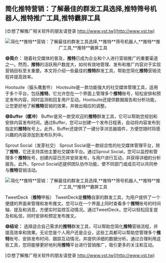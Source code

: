## **简化**推特**营销：了解最佳的群发工具选择,**推特**筛号机器人,**推特**推广工具,**推特**霸屏工具**

[😍想了解推广相关软件的朋友请登录 http://www.vst.tw](http://www.vst.tw)

 <center><img src="https://vst.tw/MP4/tuiguang/png/4.png" alt="简化**推特**营销：了解最佳的群发工具选择,**推特**筛号机器人,**推特**推广工具,**推特**霸屏工具"></center>

**😄简介：**
随着社交媒体的普及，**推特**已成为企业和个人进行营销推广的重要渠道之一。然而，**推特**的活跃用户数庞大，如何有效地管理、发布和推广内容对于实现营销目标至关重要。本文将介绍一些最佳的**推特**群发工具，帮助您简化**推特**营销流程并提高效率。

Hootsuite（猫头鹰套件）
Hootsuite是一款功能强大的社交媒体管理工具，适用于多个平台，包括**推特**。它允许您在一个界面上管理多个**推特**账号，轻松安排和预定发布内容，同时监测和回复用户互动。Hootsuite还提供数据报告和分析功能，让您更好地了解**推特**营销的效果，并做出相应的调整。

**😄Buffer（缓冲）**
Buffer是另一款受欢迎的**推特**群发工具，它可以帮助您规划和安排内容发布时间。通过Buffer，您可以创建一个发布日程表，自动将内容发布到指定的**推特**账号上。此外，Buffer还提供了一键分享浏览器插件，方便您随时将感兴趣的内容添加到发布队列中。

Sprout Social（发芽社交）
Sprout Social是一款综合性的社交媒体管理平台，除了**推特**，它还支持其他主要社交媒体平台。通过Sprout Social，您可以监控和管理多个**推特**账号，创建内容日历并安排发布，与用户进行互动，并获得详细的分析报告。此外，Sprout Social还提供团队协作功能，使不同部门或成员可以共同参与**推特**营销活动。

 <center><img src="https://vst.tw/MP4/tuiguang/png/7.png" alt="简化**推特**营销：了解最佳的群发工具选择,**推特**筛号机器人,**推特**推广工具,**推特**霸屏工具"></center>

TweetDeck（**推特**甲板）
TweetDeck是**推特**自家的群发工具，为用户提供了一个便捷的界面来管理和发布推文。您可以在一个界面上同时查看多个**推特**账号的时间轴、提及和消息，方便实时监控互动情况。通过TweetDeck，您可以轻松回复提及和私信，同时安排和预定发布推文。

**😄结论：**
选择适合自己需求的**推特**群发工具，可以帮助您简化**推特**营销流程，并提高效率和效果。无论您是个人用户还是企业，这些工具都可以帮助您管理多个**推特**账号、安排发布时间、跟踪互动情况，并提供详细的数据分析。通过合理利用这些工具，您将能够更好地利用**推特**平台进行营销推广，吸引更多的关注和互动。

[😍想了解推广相关软件的朋友请登录 http://www.vst.tw](http://www.vst.tw)



